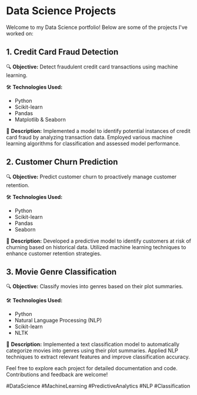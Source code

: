 # Data Science Projects

Welcome to my Data Science portfolio! Below are some of the projects I've worked on:

## 1. Credit Card Fraud Detection

🔍 **Objective:** Detect fraudulent credit card transactions using machine learning.

🛠 **Technologies Used:**
- Python
- Scikit-learn
- Pandas
- Matplotlib & Seaborn

📝 **Description:**
Implemented a model to identify potential instances of credit card fraud by analyzing transaction data. Employed various machine learning algorithms for classification and assessed model performance.


## 2. Customer Churn Prediction

🔍 **Objective:** Predict customer churn to proactively manage customer retention.

🛠 **Technologies Used:**
- Python
- Scikit-learn
- Pandas
- Seaborn

📝 **Description:**
Developed a predictive model to identify customers at risk of churning based on historical data. Utilized machine learning techniques to enhance customer retention strategies.


## 3. Movie Genre Classification

🔍 **Objective:** Classify movies into genres based on their plot summaries.

🛠 **Technologies Used:**
- Python
- Natural Language Processing (NLP)
- Scikit-learn
- NLTK

📝 **Description:**
Implemented a text classification model to automatically categorize movies into genres using their plot summaries. Applied NLP techniques to extract relevant features and improve classification accuracy.


Feel free to explore each project for detailed documentation and code. Contributions and feedback are welcome!

#DataScience #MachineLearning #PredictiveAnalytics #NLP #Classification
